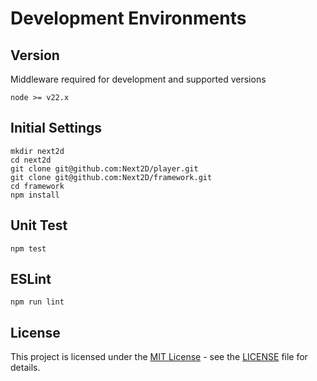 # Development Environments

## Version 
Middleware required for development and supported versions
```
node >= v22.x
```

## Initial Settings
```
mkdir next2d
cd next2d
git clone git@github.com:Next2D/player.git
git clone git@github.com:Next2D/framework.git
cd framework
npm install
```

## Unit Test
```
npm test
```

## ESLint
```
npm run lint
```

## License
This project is licensed under the [MIT License](https://opensource.org/licenses/MIT) - see the [LICENSE](LICENSE) file for details.